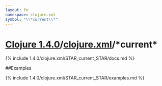 ```yaml
---
layout: fn
namespace: clojure.xml
symbol: "\\*current\\*"
---
```


# [Clojure 1.4.0](../../)/[clojure.xml](../)/\*current\*

{% include 1.4.0/clojure.xml/STAR_current_STAR/docs.md %}

##Examples

{% include 1.4.0/clojure.xml/STAR_current_STAR/examples.md %}

